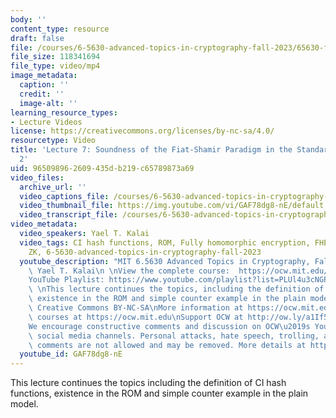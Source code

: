 ```yaml
---
body: ''
content_type: resource
draft: false
file: /courses/6-5630-advanced-topics-in-cryptography-fall-2023/65630-f23-lecture-7-part-2_360p_16_9.mp4
file_size: 118341694
file_type: video/mp4
image_metadata:
  caption: ''
  credit: ''
  image-alt: ''
learning_resource_types:
- Lecture Videos
license: https://creativecommons.org/licenses/by-nc-sa/4.0/
resourcetype: Video
title: 'Lecture 7: Soundness of the Fiat-Shamir Paradigm in the Standard Model, Part
  2'
uid: 96509896-2609-435d-b219-c65789873a69
video_files:
  archive_url: ''
  video_captions_file: /courses/6-5630-advanced-topics-in-cryptography-fall-2023/10W3rxUhZfaCs2kRX9i4erg2hLTiFKuJD_transcript.webvtt
  video_thumbnail_file: https://img.youtube.com/vi/GAF78dg8-nE/default.jpg
  video_transcript_file: /courses/6-5630-advanced-topics-in-cryptography-fall-2023/10W3rxUhZfaCs2kRX9i4erg2hLTiFKuJD_transcript.pdf
video_metadata:
  video_speakers: Yael T. Kalai
  video_tags: CI hash functions, ROM, Fully homomorphic encryption, FHE, non interactive
    ZK, 6-5630-advanced-topics-in-cryptography-fall-2023
  youtube_description: "MIT 6.5630 Advanced Topics in Cryptography, Fall 2023\nInstructor:\
    \ Yael T. Kalai\n \nView the complete course:  https://ocw.mit.edu/courses/6-5630-advanced-topics-in-cryptography-fall-2023/\n\
    YouTube Playlist: https://www.youtube.com/playlist?list=PLUl4u3cNGP61EZllk7zwgvPbI4kbnKhWz\n\
    \ \nThis lecture continues the topics, including the definition of CI hash functions,\
    \ existence in the ROM and simple counter example in the plain model. \n \nLicense:\
    \ Creative Commons BY-NC-SA\nMore information at https://ocw.mit.edu/terms\nMore\
    \ courses at https://ocw.mit.edu\nSupport OCW at http://ow.ly/a1If50zVRlQ\n \n\
    We encourage constructive comments and discussion on OCW\u2019s YouTube and other\
    \ social media channels. Personal attacks, hate speech, trolling, and inappropriate\
    \ comments are not allowed and may be removed. More details at https://ocw.mit.edu/comments."
  youtube_id: GAF78dg8-nE
---
```

This lecture continues the topics including the definition of CI hash functions, existence in the ROM and simple counter example in the plain model.
